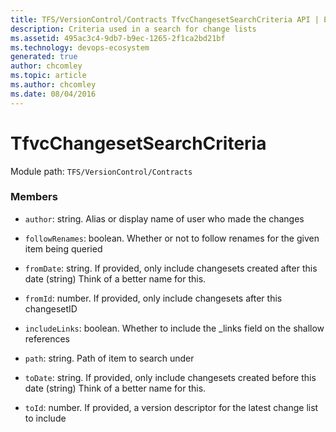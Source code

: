 ```yaml
---
title: TFS/VersionControl/Contracts TfvcChangesetSearchCriteria API | Extensions for Azure DevOps Services
description: Criteria used in a search for change lists
ms.assetid: 495ac3c4-9db7-b9ec-1265-2f1ca2bd21bf
ms.technology: devops-ecosystem
generated: true
author: chcomley
ms.topic: article
ms.author: chcomley
ms.date: 08/04/2016
---
```


# TfvcChangesetSearchCriteria

Module path: `TFS/VersionControl/Contracts`


### Members

* `author`: string. Alias or display name of user who made the changes

* `followRenames`: boolean. Whether or not to follow renames for the given item being queried

* `fromDate`: string. If provided, only include changesets created after this date (string) Think of a better name for this.

* `fromId`: number. If provided, only include changesets after this changesetID

* `includeLinks`: boolean. Whether to include the _links field on the shallow references

* `path`: string. Path of item to search under

* `toDate`: string. If provided, only include changesets created before this date (string) Think of a better name for this.

* `toId`: number. If provided, a version descriptor for the latest change list to include

